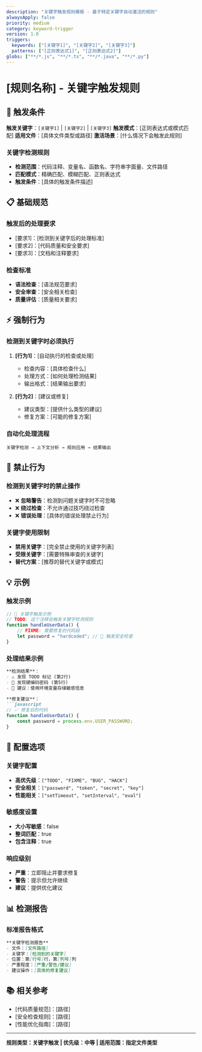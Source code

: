 ```yaml
---
description: "关键字触发规则模板 - 基于特定关键字自动激活的规则"
alwaysApply: false
priority: medium
category: keyword-trigger
version: 1.0
triggers:
  keywords: ["[关键字1]", "[关键字2]", "[关键字3]"]
  patterns: ["[正则表达式1]", "[正则表达式2]"]
globs: ["**/*.js", "**/*.ts", "**/*.java", "**/*.py"]
---
```


# [规则名称] - 关键字触发规则

## 🎯 触发条件
**触发关键字**：`[关键字1]` | `[关键字2]` | `[关键字3]`
**触发模式**：[正则表达式或模式匹配]
**适用文件**：[具体文件类型或路径]
**激活场景**：[什么情况下会触发此规则]

### 关键字检测规则
- **检测范围**：代码注释、变量名、函数名、字符串字面量、文件路径
- **匹配模式**：精确匹配、模糊匹配、正则表达式
- **触发条件**：[具体的触发条件描述]

## 📋 基础规范
### 触发后的处理要求
- [要求1]：[检测到关键字后的处理标准]
- [要求2]：[代码质量和安全要求]
- [要求3]：[文档和注释要求]

### 检查标准
- **语法检查**：[语法规范要求]
- **安全审查**：[安全相关检查]
- **质量评估**：[质量相关要求]

## ⚡ 强制行为
### 检测到关键字时必须执行
1. **[行为1]**：[自动执行的检查或处理]
   - 检查内容：[具体检查什么]
   - 处理方式：[如何处理检测结果]
   - 输出格式：[结果输出要求]

2. **[行为2]**：[建议或修复]
   - 建议类型：[提供什么类型的建议]
   - 修复方案：[可能的修复方案]

### 自动化处理流程
```
关键字检测 → 上下文分析 → 规则应用 → 结果输出
```

## 🚫 禁止行为
### 检测到关键字时的禁止操作
- ❌ **忽略警告**：检测到问题关键字时不可忽略
- ❌ **绕过检查**：不允许通过技巧绕过检查
- ❌ **错误处理**：[具体的错误处理禁止行为]

### 关键字使用限制
- **禁用关键字**：[完全禁止使用的关键字列表]
- **受限关键字**：[需要特殊审查的关键字]
- **替代方案**：[推荐的替代关键字或模式]

## 💡 示例
### 触发示例
```javascript
// 🎯 关键字触发示例
// TODO: 这个注释会触发关键字检测规则
function handleUserData() {
    // FIXME: 需要修复的代码段
    let password = "hardcoded"; // 🚨 触发安全检查
}
```

### 处理结果示例
```markdown
**检测结果**：
- ⚠️ 发现 TODO 标记 (第2行)
- 🚨 发现硬编码密码 (第5行)
- 🔧 建议：使用环境变量存储敏感信息

**修复建议**：
```javascript
// ✅ 修复后的代码
function handleUserData() {
    const password = process.env.USER_PASSWORD;
}
```

## 🔧 配置选项
### 关键字配置
- **高优先级**：`["TODO", "FIXME", "BUG", "HACK"]`
- **安全相关**：`["password", "token", "secret", "key"]`
- **性能相关**：`["setTimeout", "setInterval", "eval"]`

### 敏感度设置
- **大小写敏感**：false
- **整词匹配**：true
- **包含注释**：true

### 响应级别
- **严重**：立即阻止并要求修复
- **警告**：提示但允许继续
- **建议**：提供优化建议

## 📊 检测报告
### 标准报告格式
```markdown
**关键字检测报告**
- 文件：[文件路径]
- 关键字：[检测到的关键字]
- 位置：第[行号]行，第[列号]列
- 严重程度：[严重/警告/建议]
- 建议操作：[具体的修复建议]
```

## 📚 相关参考
- [代码质量规范]：[路径]
- [安全检查规则]：[路径]  
- [性能优化指南]：[路径]

---
**规则类型：关键字触发 | 优先级：中等 | 适用范围：指定文件类型**
